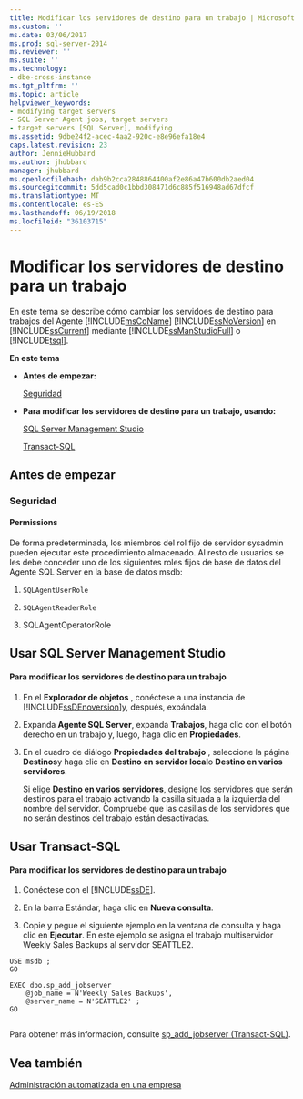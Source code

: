 ```yaml
---
title: Modificar los servidores de destino para un trabajo | Microsoft Docs
ms.custom: ''
ms.date: 03/06/2017
ms.prod: sql-server-2014
ms.reviewer: ''
ms.suite: ''
ms.technology:
- dbe-cross-instance
ms.tgt_pltfrm: ''
ms.topic: article
helpviewer_keywords:
- modifying target servers
- SQL Server Agent jobs, target servers
- target servers [SQL Server], modifying
ms.assetid: 9dbe24f2-acec-4aa2-920c-e8e96efa18e4
caps.latest.revision: 23
author: JennieHubbard
ms.author: jhubbard
manager: jhubbard
ms.openlocfilehash: dab9b2cca2848864400af2e86a47b600db2aed04
ms.sourcegitcommit: 5dd5cad0c1bbd308471d6c885f516948ad67dfcf
ms.translationtype: MT
ms.contentlocale: es-ES
ms.lasthandoff: 06/19/2018
ms.locfileid: "36103715"
---
```

# <a name="modify-the-target-servers-for-a-job"></a>Modificar los servidores de destino para un trabajo
  En este tema se describe cómo cambiar los servidoes de destino para trabajos del Agente [!INCLUDE[msCoName](../../includes/msconame-md.md)] [!INCLUDE[ssNoVersion](../../includes/ssnoversion-md.md)] en [!INCLUDE[ssCurrent](../../includes/sscurrent-md.md)] mediante [!INCLUDE[ssManStudioFull](../../includes/ssmanstudiofull-md.md)] o [!INCLUDE[tsql](../../includes/tsql-md.md)].  
  
 **En este tema**  
  
-   **Antes de empezar:**  
  
     [Seguridad](#Security)  
  
-   **Para modificar los servidores de destino para un trabajo, usando:**  
  
     [SQL Server Management Studio](#SSMSProcedure)  
  
     [Transact-SQL](#TsqlProcedure)  
  
##  <a name="BeforeYouBegin"></a> Antes de empezar  
  
###  <a name="Security"></a> Seguridad  
  
####  <a name="Permissions"></a> Permissions  
 De forma predeterminada, los miembros del rol fijo de servidor sysadmin pueden ejecutar este procedimiento almacenado. Al resto de usuarios se les debe conceder uno de los siguientes roles fijos de base de datos del Agente SQL Server en la base de datos msdb:  
  
1.  `SQLAgentUserRole`  
  
2.  `SQLAgentReaderRole`  
  
3.  SQLAgentOperatorRole  
  
##  <a name="SSMSProcedure"></a> Usar SQL Server Management Studio  
  
#### <a name="to-modify-the-target-servers-for-a-job"></a>Para modificar los servidores de destino para un trabajo  
  
1.  En el **Explorador de objetos** , conéctese a una instancia de [!INCLUDE[ssDEnoversion](../../includes/ssdenoversion-md.md)]y, después, expándala.  
  
2.  Expanda **Agente SQL Server**, expanda **Trabajos**, haga clic con el botón derecho en un trabajo y, luego, haga clic en **Propiedades**.  
  
3.  En el cuadro de diálogo **Propiedades del trabajo** , seleccione la página **Destinos**y haga clic en **Destino en servidor local**o **Destino en varios servidores**.  
  
     Si elige **Destino en varios servidores**, designe los servidores que serán destinos para el trabajo activando la casilla situada a la izquierda del nombre del servidor. Compruebe que las casillas de los servidores que no serán destinos del trabajo están desactivadas.  
  
##  <a name="TsqlProcedure"></a> Usar Transact-SQL  
  
#### <a name="to-modify-the-target-servers-for-a-job"></a>Para modificar los servidores de destino para un trabajo  
  
1.  Conéctese con el [!INCLUDE[ssDE](../../includes/ssde-md.md)].  
  
2.  En la barra Estándar, haga clic en **Nueva consulta**.  
  
3.  Copie y pegue el siguiente ejemplo en la ventana de consulta y haga clic en **Ejecutar**. En este ejemplo se asigna el trabajo multiservidor Weekly Sales Backups al servidor SEATTLE2.  
  
```  
USE msdb ;  
GO  
  
EXEC dbo.sp_add_jobserver  
    @job_name = N'Weekly Sales Backups',   
    @server_name = N'SEATTLE2' ;   
GO  
  
```  
  
 Para obtener más información, consulte [sp_add_jobserver &#40;Transact-SQL&#41;](/sql/relational-databases/system-stored-procedures/sp-add-jobserver-transact-sql).  
  
## <a name="see-also"></a>Vea también  
 [Administración automatizada en una empresa](automated-administration-across-an-enterprise.md)  
  
  

